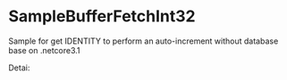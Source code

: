 # SampleBufferFetchInt32

Sample for get IDENTITY  to perform an auto-increment without database base on .netcore3.1

Detai:

